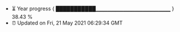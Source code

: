 - ⏳ Year progress { ███████████▁▁▁▁▁▁▁▁▁▁▁▁▁▁▁▁▁▁▁ } 38.43 %
- ⏰ Updated on Fri, 21 May 2021 06:29:34 GMT

